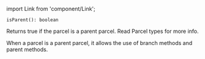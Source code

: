 import Link from 'component/Link';

```flow
isParent(): boolean
```

Returns true if the parcel is a parent parcel. Read <Link to="/parcel-types">Parcel types</Link> for more info.

When a parcel is a parent parcel, it allows the use of <Link to="/api/Parcel#branch_methods">branch methods</Link> and <Link to="/api/Parcel#parent_methods">parent methods</Link>.
